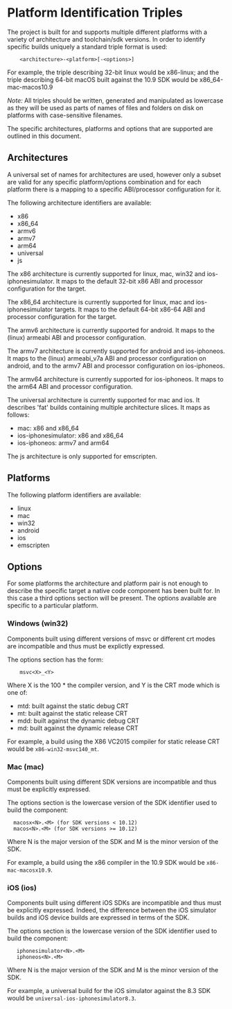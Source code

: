 # Platform Identification Triples

The project is built for and supports multiple different platforms with a variety of
architecture and toolchain/sdk versions. In order to identify specific builds
uniquely a standard triple format is used:
```
    <architecture>-<platform>[-<options>]
```
For example, the triple describing 32-bit linux would be x86-linux; and the
triple describing 64-bit macOS built against the 10.9 SDK would be
x86_64-mac-macos10.9

*Note:* All triples should be written, generated and manipulated as lowercase as
they will be used as parts of names of files and folders on disk on platforms
with case-sensitive filenames.

The specific architectures, platforms and options that are supported are
outlined in this document.

## Architectures

A universal set of names for architectures are used, however only a subset are
valid for any specific platform/options combination and for each platform there
is a mapping to a specific ABI/processor configuration for it.

The following architecture identifiers are available:

- x86
- x86_64
- armv6
- armv7
- arm64
- universal
- js

The x86 architecture is currently supported for linux, mac, win32 and
ios-iphonesimulator. It maps to the default 32-bit x86 ABI and processor
configuration for the target.

The x86_64 architecture is currently supported for linux, mac and
ios-iphonesimulator targets. It maps to the default 64-bit x86-64 ABI and
processor configuration for the target.

The armv6 architecture is currently supported for android. It maps to
the (linux) armeabi ABI and processor configuration.

The armv7 architecture is currently supported for android and ios-iphoneos. It
maps to the (linux) armeabi_v7a ABI and processor configuration on android, and
to the armv7 ABI and processor configuration on ios-iphoneos.

The armv64 architecture is currently supported for ios-iphoneos. It maps to
the arm64 ABI and processor configuration.

The universal architecture is currently supported for mac and ios. It describes
'fat' builds containing multiple architecture slices. It maps as follows:

- mac: x86 and x86_64
- ios-iphonesimulator: x86 and x86_64
- ios-iphoneos: armv7 and arm64

The js architecture is only supported for emscripten.

## Platforms

The following platform identifiers are available:

- linux
- mac
- win32
- android
- ios
- emscripten

## Options

For some platforms the architecture and platform pair is not enough to
describe the specific target a native code component has been built for.
In this case a third options section will be present. The options available are
specific to a particular platform.

### Windows (win32)

Components built using different versions of msvc or different crt modes are
incompatible and thus must be explictly expressed.

The options section has the form:
```
    msvc<X>_<Y>
```
Where X is the 100 * the compiler version, and Y is the CRT mode which is one of:

- mtd: built against the static debug CRT
- mt: built against the static release CRT
- mdd: built against the dynamic debug CRT
- md: built against the dynamic release CRT

For example, a build using the X86 VC2015 compiler for static release CRT would be
`x86-win32-msvc140_mt`.

### Mac (mac)

Components built using different SDK versions are incompatible and thus must
be explicitly expressed.

The options section is the lowercase version of the SDK identifier used to build
the component:
```
  macosx<N>.<M> (for SDK versions < 10.12)
  macos<N>.<M> (for SDK versions >= 10.12)
```
Where N is the major version of the SDK and M is the minor version of the SDK.

For example, a build using the x86 compiler in the 10.9 SDK would be
`x86-mac-macosx10.9`.

### iOS (ios)

Components built using different iOS SDKs are incompatible and thus must be
explicitly expressed. Indeed, the difference between the iOS simulator builds
and iOS device builds are expressed in terms of the SDK.

The options section is the lowercase version of the SDK identifier used to
build the component:
```
   iphonesimulator<N>.<M>
   iphoneos<N>.<M>
```
Where N is the major version of the SDK and M is the minor version of the SDK.

For example, a universal build for the iOS simulator against the 8.3 SDK would
be `universal-ios-iphonesimulator8.3`.
